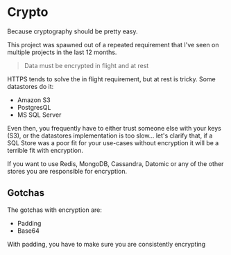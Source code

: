 # Crypto

Because cryptography should be pretty easy.

This project was spawned out of a repeated requirement that I've seen on multiple projects in the last 12 months.

> Data must be encrypted in flight and at rest

HTTPS tends to solve the in flight requirement, but at rest is tricky. Some datastores do it:

* Amazon S3
* PostgresQL
* MS SQL Server

Even then, you frequently have to either trust someone else with your keys (S3), or the datastores implementation is too slow... let's clarify that, if a SQL Store was a poor fit for your use-cases without encryption it will be a terrible fit with encryption. 

If you want to use Redis, MongoDB, Cassandra, Datomic or any of the other stores you are responsible for encryption.

## Gotchas

The gotchas with encryption are:

* Padding
* Base64

With padding, you have to make sure you are consistently encrypting 